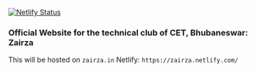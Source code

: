 [![Netlify Status](https://api.netlify.com/api/v1/badges/7e3456d2-905d-4146-a3cd-1fef5395407e/deploy-status)](https://app.netlify.com/sites/zairza/deploys)

### Official Website for the technical club of CET, Bhubaneswar: Zairza

This will be hosted on `zairza.in`
Netlify: `https://zairza.netlify.com/`
